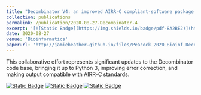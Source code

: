 ```yaml
---
title: "Decombinator V4: an improved AIRR-C compliant-software package for T-cell receptor sequence annotation"
collection: publications
permalink: /publication/2020-08-27-Decombinator-4
excerpt: '[![Static Badge](https://img.shields.io/badge/pdf-8A2BE2)](http://jamieheather.github.io/files/Peacock_2020_Bioinf_Decombinator-v4) [![Static Badge](https://img.shields.io/badge/doi-purple)](https://dx.doi.org/10.1093/bioinformatics/btaa758) [![Static Badge](https://img.shields.io/badge/code-blue)](https://github.com/innate2adaptive/Decombinator) Decombinator version 4'
date: 2020-08-27
venue: 'Bioinformatics'
paperurl: 'http://jamieheather.github.io/files/Peacock_2020_Bioinf_Decombinator-v4'
---
```

This collaborative effort represents significant updates to the Decombinator code base, bringing it up to Python 3, improving error correction, and making output compatible with AIRR-C standards.



[![Static Badge](https://img.shields.io/badge/pdf-8A2BE2)](http://jamieheather.github.io/files/Peacock_2020_Bioinf_Decombinator-v4) [![Static Badge](https://img.shields.io/badge/doi-purple)](https://dx.doi.org/10.1093/bioinformatics/btaa758) [![Static Badge](https://img.shields.io/badge/code-blue)](https://github.com/innate2adaptive/Decombinator) 